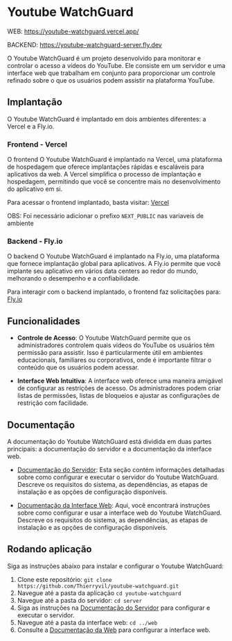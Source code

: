 # Youtube WatchGuard

WEB: https://youtube-watchguard.vercel.app/

BACKEND: https://youtube-watchguard-server.fly.dev

O Youtube WatchGuard é um projeto desenvolvido para monitorar e controlar o acesso a vídeos do YouTube. Ele consiste em um servidor e uma interface web que trabalham em conjunto para proporcionar um controle refinado sobre o que os usuários podem assistir na plataforma YouTube.

## Implantação

O Youtube WatchGuard é implantado em dois ambientes diferentes: a Vercel e a Fly.io.

### Frontend - Vercel
O frontend O Youtube WatchGuard é implantado na Vercel, uma plataforma de hospedagem que oferece implantações rápidas e escaláveis para aplicativos da web. A Vercel simplifica o processo de implantação e hospedagem, permitindo que você se concentre mais no desenvolvimento do aplicativo em si.

Para acessar o frontend implantado, basta visitar: [Vercel](https://youtube-watchguard.vercel.app/)

OBS: Foi necessário adicionar o prefixo `NEXT_PUBLIC` nas variaveis de ambiente

### Backend - Fly.io
O backend O Youtube WatchGuard é implantado na Fly.io, uma plataforma que fornece implantação global para aplicativos. A Fly.io permite que você implante seu aplicativo em vários data centers ao redor do mundo, melhorando o desempenho e a confiabilidade.

Para interagir com o backend implantado, o frontend faz solicitações para: [Fly.io](https://youtube-watchguard-server.fly.dev)

## Funcionalidades

- **Controle de Acesso**: O Youtube WatchGuard permite que os administradores controlem quais vídeos do YouTube os usuários têm permissão para assistir. Isso é particularmente útil em ambientes educacionais, familiares ou corporativos, onde é importante filtrar o conteúdo que os usuários podem acessar.

- **Interface Web Intuitiva**: A interface web oferece uma maneira amigável de configurar as restrições de acesso. Os administradores podem criar listas de permissões, listas de bloqueios e ajustar as configurações de restrição com facilidade.

## Documentação

A documentação do Youtube WatchGuard está dividida em duas partes principais: a documentação do servidor e a documentação da interface web.

- [Documentação do Servidor](/server/): Esta seção contém informações detalhadas sobre como configurar e executar o servidor do Youtube WatchGuard. Descreve os requisitos do sistema, as dependências, as etapas de instalação e as opções de configuração disponíveis.

- [Documentação da Interface Web](/web/): Aqui, você encontrará instruções sobre como configurar e usar a interface web do Youtube WatchGuard. Descreve os requisitos do sistema, as dependências, as etapas de instalação e as opções de configuração disponíveis.


## Rodando aplicação

Siga as instruções abaixo para instalar e configurar o Youtube WatchGuard:

1. Clone este repositório: `git clone https://github.com/Thierryvil/youtube-watchguard.git`
2. Navegue até a pasta da aplicação `cd youtube-watchguard`
3. Navegue até a pasta do servidor: `cd server`
4. Siga as instruções na [Documentação do Servidor](/server/) para configurar e executar o servidor.
5. Navegue até a pasta da interface web: `cd ../web`
6. Consulte a [Documentação da Web](/web/) para configurar a interface web.